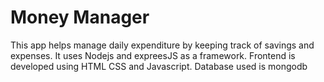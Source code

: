 # Money Manager
This app helps manage daily expenditure by keeping track of savings and expenses.
It uses Nodejs and expreesJS as a framework.
Frontend is developed using HTML CSS and Javascript.
Database used is mongodb
